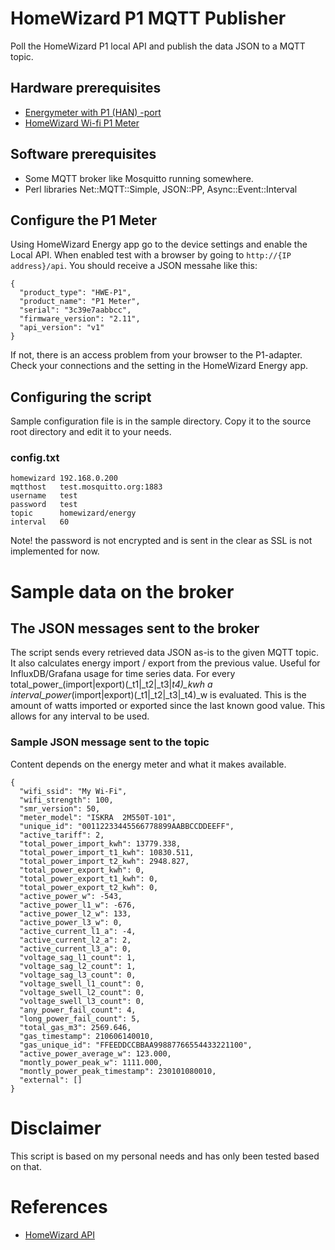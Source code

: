 
# HomeWizard P1 MQTT Publisher

Poll the HomeWizard P1 local API and publish the data JSON to a MQTT topic.

## Hardware prerequisites

- [Energymeter with P1 (HAN) -port](https://ruuvi.com/)
- [HomeWizard Wi-fi P1 Meter](https://www.homewizard.com/)

## Software prerequisites

- Some MQTT broker like Mosquitto running somewhere.
- Perl libraries Net::MQTT::Simple, JSON::PP, Async::Event::Interval

## Configure the P1 Meter

Using HomeWizard Energy app go to the device settings and enable the Local API. When enabled test with a browser by going to `http://{IP address}/api`. You should receive a JSON messahe like this:

```text
{
  "product_type": "HWE-P1",
  "product_name": "P1 Meter",
  "serial": "3c39e7aabbcc",
  "firmware_version": "2.11",
  "api_version": "v1"
}
```

If not, there is an access problem from your browser to the P1-adapter. Check your connections and the setting in the HomeWizard Energy app.

## Configuring the script

Sample configuration file is in the sample directory. Copy it to the source root directory and edit it to your needs.

### config.txt

```text
homewizard 192.168.0.200
mqtthost   test.mosquitto.org:1883
username   test
password   test
topic      homewizard/energy
interval   60
```

Note! the password is not encrypted and is sent in the clear as SSL is not implemented for now.

# Sample data on the broker

## The JSON messages sent to the broker

The script sends every retrieved data JSON as-is to the given MQTT topic. It also calculates energy import / export from the previous value. Useful for InfluxDB/Grafana usage for time series data. For every total_power_(import|export)(_t1|_t2|_t3|_t4)\_kwh a interval_power_(import|export)(_t1|_t2|_t3|_t4)\_w is evaluated. This is the amount of watts imported or exported since the last known good value. This allows for any interval to be used.

### Sample JSON message sent to the topic

Content depends on the energy meter and what it makes available.

```text
{
  "wifi_ssid": "My Wi-Fi",
  "wifi_strength": 100,
  "smr_version": 50,
  "meter_model": "ISKRA  2M550T-101",
  "unique_id": "00112233445566778899AABBCCDDEEFF",
  "active_tariff": 2,
  "total_power_import_kwh": 13779.338,
  "total_power_import_t1_kwh": 10830.511,
  "total_power_import_t2_kwh": 2948.827,
  "total_power_export_kwh": 0,
  "total_power_export_t1_kwh": 0,
  "total_power_export_t2_kwh": 0,
  "active_power_w": -543,
  "active_power_l1_w": -676,
  "active_power_l2_w": 133,
  "active_power_l3_w": 0,
  "active_current_l1_a": -4,
  "active_current_l2_a": 2,
  "active_current_l3_a": 0,
  "voltage_sag_l1_count": 1,
  "voltage_sag_l2_count": 1,
  "voltage_sag_l3_count": 0,
  "voltage_swell_l1_count": 0,
  "voltage_swell_l2_count": 0,
  "voltage_swell_l3_count": 0,
  "any_power_fail_count": 4,
  "long_power_fail_count": 5,
  "total_gas_m3": 2569.646,
  "gas_timestamp": 210606140010,
  "gas_unique_id": "FFEEDDCCBBAA99887766554433221100",
  "active_power_average_w": 123.000,
  "montly_power_peak_w": 1111.000,
  "montly_power_peak_timestamp": 230101080010,
  "external": []
}
```

# Disclaimer

This script is based on my personal needs and has only been tested based on that.

# References

- [HomeWizard API](https://api-documentation.homewizard.com/)
